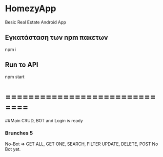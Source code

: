 # HomezyApp
Besic Real Estate Android App

## Εγκατάσταση των npm πακετων
npm i

## Run το API
npm start


==============================
==============================

##Main
CRUD, BOT and Login is ready

### Brunches 5
No-Bot => GET ALL, GET ONE, SEARCH, FILTER UPDATE, DELETE, POST
No Bot yet.
